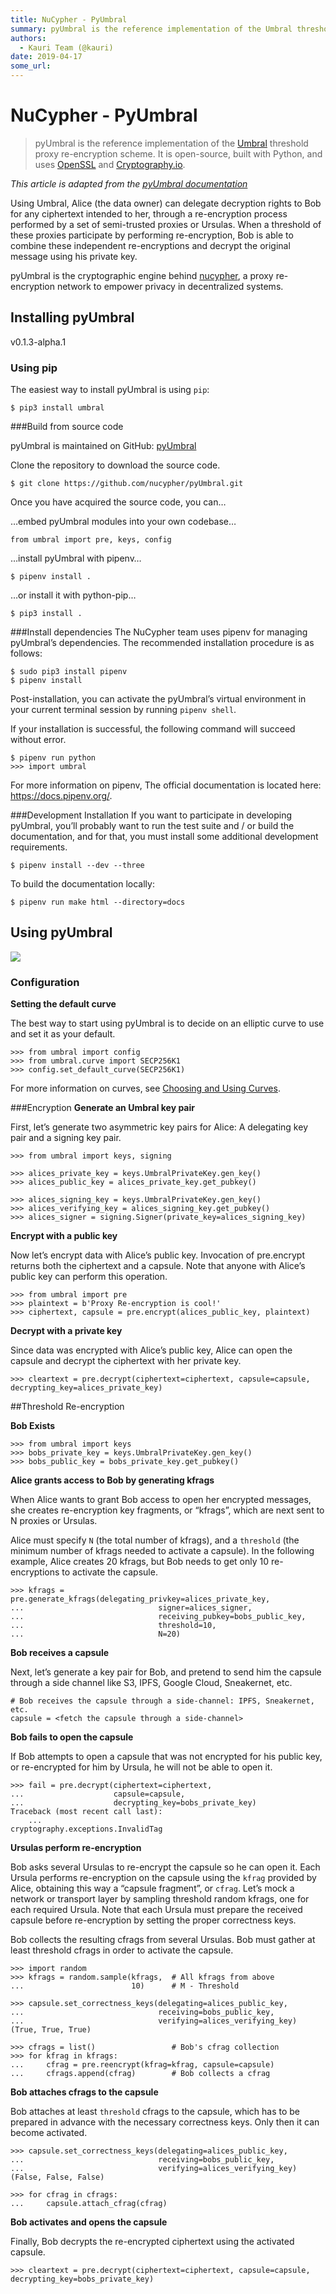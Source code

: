 ```yaml
---
title: NuCypher - PyUmbral
summary: pyUmbral is the reference implementation of the Umbral threshold proxy re-encryption scheme. It is open-source, built with Python, and uses OpenSSL and Cryptography.io. This article is adapted from the pyUmbral documentation Using Umbral, Alice (the data owner) can delegate decryption rights to Bob for any ciphertext intended to her, through a re-encryption process performed by a set of semi-trusted proxies or Ursulas. When a threshold of these proxies participate by performing re-encryption, Bo
authors:
  - Kauri Team (@kauri)
date: 2019-04-17
some_url: 
---
```


# NuCypher - PyUmbral

> pyUmbral is the reference implementation of the [Umbral](https://github.com/nucypher/umbral-doc/blob/master/umbral-doc.pdf) threshold proxy re-encryption scheme. It is open-source, built with Python, and uses [OpenSSL](https://www.openssl.org/) and [Cryptography.io](https://cryptography.io/en/latest/).

_This article is adapted from the [pyUmbral documentation](https://pyumbral.readthedocs.io/en/latest/)_

Using Umbral, Alice (the data owner) can delegate decryption rights to Bob for any ciphertext intended to her, through a re-encryption process performed by a set of semi-trusted proxies or Ursulas. When a threshold of these proxies participate by performing re-encryption, Bob is able to combine these independent re-encryptions and decrypt the original message using his private key.

pyUmbral is the cryptographic engine behind [nucypher](https://github.com/nucypher/nucypher,), a proxy re-encryption network to empower privacy in decentralized systems.

## Installing pyUmbral
v0.1.3-alpha.1

### Using pip
The easiest way to install pyUmbral is using `pip`:
```
$ pip3 install umbral
```
###Build from source code

pyUmbral is maintained on GitHub: [pyUmbral](https://github.com/nucypher/pyUmbral)

Clone the repository to download the source code.
```
$ git clone https://github.com/nucypher/pyUmbral.git
```
Once you have acquired the source code, you can…

…embed pyUmbral modules into your own codebase…
```
from umbral import pre, keys, config
```
…install pyUmbral with pipenv…
```
$ pipenv install .
```
…or install it with python-pip…
```
$ pip3 install .
```
###Install dependencies
The NuCypher team uses pipenv for managing pyUmbral’s dependencies. The recommended installation procedure is as follows:
```
$ sudo pip3 install pipenv
$ pipenv install
```
Post-installation, you can activate the pyUmbral’s virtual environment in your current terminal session by running `pipenv shell`.

If your installation is successful, the following command will succeed without error.
```
$ pipenv run python
>>> import umbral
```
For more information on pipenv, The official documentation is located here: https://docs.pipenv.org/.

###Development Installation
If you want to participate in developing pyUmbral, you’ll probably want to run the test suite and / or build the documentation, and for that, you must install some additional development requirements.
```
$ pipenv install --dev --three
```
To build the documentation locally:
```
$ pipenv run make html --directory=docs
```

## Using pyUmbral

![](https://api.kauri.io:443/ipfs/QmZ2ijWK12hEgrfyuWD2fcj2gE8mx1q834xbEYHZ4HTtpo)

### Configuration
**Setting the default curve**

The best way to start using pyUmbral is to decide on an elliptic curve to use and set it as your default.
```
>>> from umbral import config
>>> from umbral.curve import SECP256K1
>>> config.set_default_curve(SECP256K1)
```
For more information on curves, see [Choosing and Using Curves](https://pyumbral.readthedocs.io/en/latest/choosing_and_using_curves.html).

###Encryption
**Generate an Umbral key pair**

First, let’s generate two asymmetric key pairs for Alice: A delegating key pair and a signing key pair.
```
>>> from umbral import keys, signing

>>> alices_private_key = keys.UmbralPrivateKey.gen_key()
>>> alices_public_key = alices_private_key.get_pubkey()

>>> alices_signing_key = keys.UmbralPrivateKey.gen_key()
>>> alices_verifying_key = alices_signing_key.get_pubkey()
>>> alices_signer = signing.Signer(private_key=alices_signing_key)
```
**Encrypt with a public key**

Now let’s encrypt data with Alice’s public key. Invocation of pre.encrypt returns both the ciphertext and a capsule. Note that anyone with Alice’s public key can perform this operation.
```
>>> from umbral import pre
>>> plaintext = b'Proxy Re-encryption is cool!'
>>> ciphertext, capsule = pre.encrypt(alices_public_key, plaintext)
```
**Decrypt with a private key**

Since data was encrypted with Alice’s public key, Alice can open the capsule and decrypt the ciphertext with her private key.
```
>>> cleartext = pre.decrypt(ciphertext=ciphertext, capsule=capsule, decrypting_key=alices_private_key)
```

##Threshold Re-encryption

**Bob Exists**

```
>>> from umbral import keys
>>> bobs_private_key = keys.UmbralPrivateKey.gen_key()
>>> bobs_public_key = bobs_private_key.get_pubkey()
```

**Alice grants access to Bob by generating kfrags**

When Alice wants to grant Bob access to open her encrypted messages, she creates re-encryption key fragments, or “kfrags”, which are next sent to N proxies or Ursulas.

Alice must specify `N` (the total number of kfrags), and a `threshold` (the minimum number of kfrags needed to activate a capsule). In the following example, Alice creates 20 kfrags, but Bob needs to get only 10 re-encryptions to activate the capsule.
```
>>> kfrags = pre.generate_kfrags(delegating_privkey=alices_private_key,
...                              signer=alices_signer,
...                              receiving_pubkey=bobs_public_key,
...                              threshold=10,
...                              N=20)
```

**Bob receives a capsule**

Next, let’s generate a key pair for Bob, and pretend to send him the capsule through a side channel like S3, IPFS, Google Cloud, Sneakernet, etc.
```
# Bob receives the capsule through a side-channel: IPFS, Sneakernet, etc.
capsule = <fetch the capsule through a side-channel>
```

**Bob fails to open the capsule**

If Bob attempts to open a capsule that was not encrypted for his public key, or re-encrypted for him by Ursula, he will not be able to open it.
```
>>> fail = pre.decrypt(ciphertext=ciphertext,
...                    capsule=capsule,
...                    decrypting_key=bobs_private_key)
Traceback (most recent call last):
    ...
cryptography.exceptions.InvalidTag
```
**Ursulas perform re-encryption**

Bob asks several Ursulas to re-encrypt the capsule so he can open it. Each Ursula performs re-encryption on the capsule using the `kfrag` provided by Alice, obtaining this way a “capsule fragment”, or `cfrag`. Let’s mock a network or transport layer by sampling threshold random kfrags, one for each required Ursula. Note that each Ursula must prepare the received capsule before re-encryption by setting the proper correctness keys.

Bob collects the resulting cfrags from several Ursulas. Bob must gather at least threshold cfrags in order to activate the capsule.
```
>>> import random
>>> kfrags = random.sample(kfrags,  # All kfrags from above
...                        10)      # M - Threshold

>>> capsule.set_correctness_keys(delegating=alices_public_key,
...                              receiving=bobs_public_key,
...                              verifying=alices_verifying_key)
(True, True, True)

>>> cfrags = list()                 # Bob's cfrag collection
>>> for kfrag in kfrags:
...     cfrag = pre.reencrypt(kfrag=kfrag, capsule=capsule)
...     cfrags.append(cfrag)        # Bob collects a cfrag
```
**Bob attaches cfrags to the capsule**

Bob attaches at least `threshold` cfrags to the capsule, which has to be prepared in advance with the necessary correctness keys. Only then it can become activated.
```
>>> capsule.set_correctness_keys(delegating=alices_public_key,
...                              receiving=bobs_public_key,
...                              verifying=alices_verifying_key)
(False, False, False)

>>> for cfrag in cfrags:
...     capsule.attach_cfrag(cfrag)
```

**Bob activates and opens the capsule**

Finally, Bob decrypts the re-encrypted ciphertext using the activated capsule.
```
>>> cleartext = pre.decrypt(ciphertext=ciphertext, capsule=capsule, decrypting_key=bobs_private_key)
```




